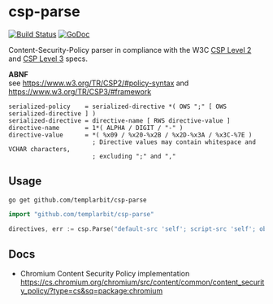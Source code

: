 # csp-parse

[![Build Status](https://travis-ci.org/templarbit/csp-parse.svg?branch=master)](https://travis-ci.org/templarbit/csp-parse)
[![GoDoc](https://godoc.org/github.com/templarbit/csp-parse?status.svg)](https://godoc.org/github.com/templarbit/csp-parse)

Content-Security-Policy parser in compliance with the W3C 
[CSP Level 2](https://www.w3.org/TR/CSP2/) 
and [CSP Level 3](https://www.w3.org/TR/CSP3/) specs.

**ABNF**  
see https://www.w3.org/TR/CSP2/#policy-syntax
and https://www.w3.org/TR/CSP3/#framework

```
serialized-policy    = serialized-directive *( OWS ";" [ OWS serialized-directive ] )
serialized-directive = directive-name [ RWS directive-value ]
directive-name       = 1*( ALPHA / DIGIT / "-" )
directive-value      = *( %x09 / %x20-%x2B / %x2D-%x3A / %x3C-%7E )
                       ; Directive values may contain whitespace and VCHAR characters,
                       ; excluding ";" and ","
```


## Usage

```
go get github.com/templarbit/csp-parse
```

```go
import "github.com/templarbit/csp-parse"

directives, err := csp.Parse("default-src 'self'; script-src 'self'; object-src 'self'; base-uri 'none'; report-uri https://logs.templarbit.com/csp/xxkey/reports")
```


## Docs

  * Chromium Content Security Policy implementation
    https://cs.chromium.org/chromium/src/content/common/content_security_policy/?type=cs&sq=package:chromium

